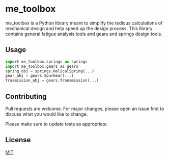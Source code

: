 # me_toolbox

me_toolbox is a Python library meant to simplify the tedious
calculations of mechanical design and help speed up the design
process. This library contains general fatigue analysis tools
and gears and springs design tools.

<!--
## Installation

Use the package manager [pip](https://pip.pypa.io/en/stable/) to install me_toolbox.
```bash
 pip install me_toolbox 
```
--->

## Usage

```python
import me_toolbox.springs as springs 
import me_toolbox.gears as gears
spring_obj = springs.HelicalSpring(...)
gear_obj = gears.SpurGear(...)
trasmission_obj = gears.Transmission(...)
```

## Contributing
Pull requests are welcome. For major changes, please open an issue first to discuss what you would like to change.

Please make sure to update tests as appropriate.

## License
[MIT](https://choosealicense.com/licenses/mit/)